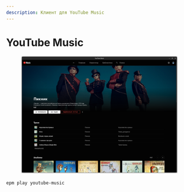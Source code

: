 ```yaml
---
description: Клиент для YouTube Music
---
```


# YouTube Music

<figure><img src="../../.gitbook/assets/Снимок экрана от 2022-10-30 17-26-24.png" alt=""><figcaption></figcaption></figure>

```bash
epm play youtube-music
```
